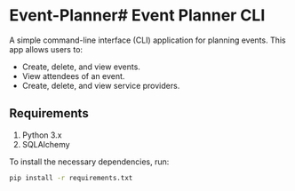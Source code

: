 # Event-Planner# Event Planner CLI

A simple command-line interface (CLI) application for planning events. This app allows users to:

- Create, delete, and view events.
- View attendees of an event.
- Create, delete, and view service providers.

## Requirements

1. Python 3.x
2. SQLAlchemy

To install the necessary dependencies, run:

```bash
pip install -r requirements.txt

